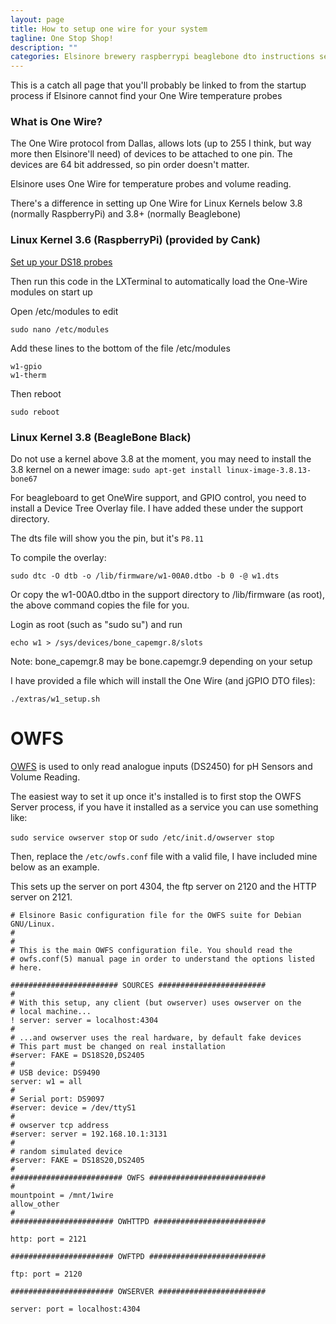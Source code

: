```yaml
---
layout: page
title: How to setup one wire for your system
tagline: One Stop Shop!
description: ""
categories: Elsinore brewery raspberrypi beaglebone dto instructions setup
---
```


This is a catch all page that you'll probably be linked to from the startup process if Elsinore cannot find your One Wire temperature probes

### What is One Wire?

The One Wire protocol from Dallas, allows lots (up to 255 I think, but way more then Elsinore'll need) of devices to be attached to one pin. The devices are 64 bit addressed, so pin order doesn't matter.

Elsinore uses One Wire for temperature probes and volume reading.

There's a difference in setting up One Wire for Linux Kernels below 3.8 (normally RaspberryPi) and 3.8+ (normally Beaglebone)

### Linux Kernel 3.6 (RaspberryPi) (provided by Cank)

[Set up your DS18 probes](https://www.cl.cam.ac.uk/projects/raspberrypi/tutorials/temperature/)

Then run this code in the LXTerminal to automatically load the One-Wire modules on start up

Open /etc/modules to edit

	sudo nano /etc/modules

Add these lines to the bottom of the file /etc/modules

	w1-gpio
	w1-therm

Then reboot

	sudo reboot

### Linux Kernel 3.8 (BeagleBone Black)

Do not use a kernel above 3.8 at the moment, you may need to install the 3.8 kernel on a newer image: ``` sudo apt-get install linux-image-3.8.13-bone67 ```
 
For beagleboard to get OneWire support, and GPIO control, you need to install a Device Tree Overlay file. I have added these under the support directory.

The dts file will show you the pin, but it's ```P8.11```

To compile the overlay: 

``` sudo dtc -O dtb -o /lib/firmware/w1-00A0.dtbo -b 0 -@ w1.dts ```

Or copy the w1-00A0.dtbo in the support directory to /lib/firmware (as root), the above command copies the file for you.

Login as root (such as "sudo su") and run 

``` echo w1 > /sys/devices/bone_capemgr.8/slots ```

Note: bone_capemgr.8 may be bone.capemgr.9 depending on your setup

I have provided a file which will install the One Wire (and jGPIO DTO files):

``` ./extras/w1_setup.sh ```

OWFS
=========

[OWFS](http://www.owfs.org) is used to only read analogue inputs (DS2450) for pH Sensors and Volume Reading.

The easiest way to set it up once it's installed is to first stop the OWFS Server process, if you have it installed as a service you can use something like:

``` sudo service owserver stop ``` or ``` sudo /etc/init.d/owserver stop ```

Then, replace the ```/etc/owfs.conf``` file with a valid file, I have included mine below as an example.

This sets up the server on port 4304, the ftp server on 2120 and the HTTP server on 2121. 

```
# Elsinore Basic configuration file for the OWFS suite for Debian GNU/Linux.
#
#
# This is the main OWFS configuration file. You should read the
# owfs.conf(5) manual page in order to understand the options listed
# here.

######################## SOURCES ########################
#
# With this setup, any client (but owserver) uses owserver on the
# local machine...
! server: server = localhost:4304
#
# ...and owserver uses the real hardware, by default fake devices
# This part must be changed on real installation
#server: FAKE = DS18S20,DS2405
#
# USB device: DS9490
server: w1 = all
#
# Serial port: DS9097
#server: device = /dev/ttyS1
#
# owserver tcp address
#server: server = 192.168.10.1:3131
#
# random simulated device
#server: FAKE = DS18S20,DS2405
#
######################### OWFS ##########################
#
mountpoint = /mnt/1wire
allow_other
#
####################### OWHTTPD #########################

http: port = 2121

####################### OWFTPD ##########################

ftp: port = 2120

####################### OWSERVER ########################

server: port = localhost:4304

```
